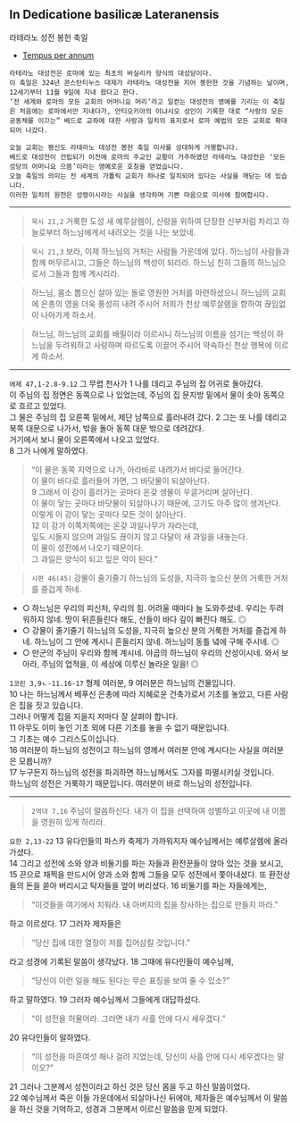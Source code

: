 ## In Dedicatione basilicæ Lateranensis

라테라노 성전 봉헌 축일

- [Tempus per annum](../LH.md)

```
라테라노 대성전은 로마에 있는 최초의 바실리카 양식의 대성당이다.  
이 축일은 324년 콘스탄티누스 대제가 라테라노 대성전을 지어 봉헌한 것을 기념하는 날이며, 12세기부터 11월 9일에 지내 왔다고 한다.  
‘전 세계와 로마의 모든 교회의 어머니요 머리’라고 일컫는 대성전의 영예를 기리는 이 축일은 처음에는 로마에서만 지내다가, 안티오키아의 이냐시오 성인이 기록한 대로 “사랑의 모든 공동체를 이끄는” 베드로 교좌에 대한 사랑과 일치의 표지로서 로마 예법의 모든 교회로 확대되어 나갔다.

오늘 교회는 평신도 라테라노 대성전 봉헌 축일 미사를 성대하게 거행합니다.  
베드로 대성전이 건립되기 이전에 로마의 주교인 교황이 거주하였던 라테라노 대성전은 ‘모든 성당의 어머니요 으뜸’이라는 영예로운 호칭을 얻었습니다.  
오늘 축일의 의미는 전 세계의 가톨릭 교회가 하나로 일치되어 있다는 사실을 깨닫는 데 있습니다.  
이러한 일치의 원천은 성령이시라는 사실을 생각하며 기쁜 마음으로 미사에 참여합시다.
```

----

> `묵시 21,2` 거룩한 도성 새 예루살렘이, 신랑을 위하여 단장한 신부처럼 차리고 하늘로부터 하느님에게서 내려오는 것을 나는 보았네. 

> `묵시 21,3` 보라, 이제 하느님의 거처는 사람들 가운데에 있다. 하느님이 사람들과 함께 머무르시고, 그들은 하느님의 백성이 되리라. 하느님 친히 그들의 하느님으로서 그들과 함께 계시리라. 

> 하느님, 몸소 뽑으신 살아 있는 돌로 영원한 거처를 마련하셨으니 하느님의 교회에 은총의 영을 더욱 풍성히 내려 주시어 저희가 천상 예루살렘을 향하여 끊임없이 나아가게 하소서.

> 하느님, 하느님의 교회를 배필이라 이르시니 하느님의 이름을 섬기는 백성이 하느님을 두려워하고 사랑하며 따르도록 이끌어 주시어 약속하신 천상 행복에 이르게 하소서.

----

`에제 47,1-2.8-9.12` 그 무렵 천사가 1 나를 데리고 주님의 집 어귀로 돌아갔다.  
이 주님의 집 정면은 동쪽으로 나 있었는데, 주님의 집 문지방 밑에서 물이 솟아 동쪽으로 흐르고 있었다.  
그 물은 주님의 집 오른쪽 밑에서, 제단 남쪽으로 흘러내려 갔다.
2 그는 또 나를 데리고 북쪽 대문으로 나가서, 밖을 돌아 동쪽 대문 밖으로 데려갔다.  
거기에서 보니 물이 오른쪽에서 나오고 있었다.  
8 그가 나에게 말하였다.  
> “이 물은 동쪽 지역으로 나가, 아라바로 내려가서 바다로 들어간다.  
이 물이 바다로 흘러들어 가면, 그 바닷물이 되살아난다.  
9 그래서 이 강이 흘러가는 곳마다 온갖 생물이 우글거리며 살아난다.  
이 물이 닿는 곳마다 바닷물이 되살아나기 때문에, 고기도 아주 많이 생겨난다.  
이렇게 이 강이 닿는 곳마다 모든 것이 살아난다.  
12 이 강가 이쪽저쪽에는 온갖 과일나무가 자라는데,  
잎도 시들지 않으며 과일도 끊이지 않고 다달이 새 과일을 내놓는다.  
이 물이 성전에서 나오기 때문이다.  
그 과일은 양식이 되고 잎은 약이 된다.”  

> `시편 46(45)` 강물이 줄기줄기 하느님의 도성을, 지극히 높으신 분의 거룩한 거처를 즐겁게 하네.
- ○ 하느님은 우리의 피신처, 우리의 힘. 어려울 때마다 늘 도와주셨네. 우리는 두려워하지 않네. 땅이 뒤흔들린다 해도, 산들이 바다 깊이 빠진다 해도. ◎
- ○ 강물이 줄기줄기 하느님의 도성을, 지극히 높으신 분의 거룩한 거처를 즐겁게 하네. 하느님이 그 안에 계시니 흔들리지 않네. 하느님이 동틀 녘에 구해 주시네. ◎
- ○ 만군의 주님이 우리와 함께 계시네. 야곱의 하느님이 우리의 산성이시네. 와서 보아라, 주님의 업적을, 이 세상에 이루신 놀라운 일을! ◎

`1코린 3,9ㄴ-11.16-17` 형제 여러분, 9 여러분은 하느님의 건물입니다.  
10 나는 하느님께서 베푸신 은총에 따라 지혜로운 건축가로서 기초를 놓았고, 다른 사람은 집을 짓고 있습니다.  
그러나 어떻게 집을 지을지 저마다 잘 살펴야 합니다.  
11 아무도 이미 놓인 기초 외에 다른 기초를 놓을 수 없기 때문입니다.  
그 기초는 예수 그리스도이십니다.  
16 여러분이 하느님의 성전이고 하느님의 영께서 여러분 안에 계시다는 사실을 여러분은 모릅니까?  
17 누구든지 하느님의 성전을 파괴하면 하느님께서도 그자를 파멸시키실 것입니다.  
하느님의 성전은 거룩하기 때문입니다. 여러분이 바로 하느님의 성전입니다.

----

> `2역대 7,16` 주님이 말씀하신다. 내가 이 집을 선택하여 성별하고 이곳에 내 이름을 영원히 있게 하리라.

`요한 2,13-22` 13 유다인들의 파스카 축제가 가까워지자 예수님께서는 예루살렘에 올라가셨다.  
14 그리고 성전에 소와 양과 비둘기를 파는 자들과 환전꾼들이 앉아 있는 것을 보시고, 15 끈으로 채찍을 만드시어 양과 소와 함께 그들을 모두 성전에서 쫓아내셨다.  또 환전상들의 돈을 쏟아 버리시고 탁자들을 엎어 버리셨다. 16 비둘기를 파는 자들에게는,  
> “이것들을 여기에서 치워라. 내 아버지의 집을 장사하는 집으로 만들지 마라.”  

하고 이르셨다. 17 그러자 제자들은  
> “당신 집에 대한 열정이 저를 집어삼킬 것입니다.”  

라고 성경에 기록된 말씀이 생각났다. 18 그때에 유다인들이 예수님께,  
> “당신이 이런 일을 해도 된다는 무슨 표징을 보여 줄 수 있소?”  

하고 말하였다. 19 그러자 예수님께서 그들에게 대답하셨다.  
> “이 성전을 허물어라. 그러면 내가 사흘 안에 다시 세우겠다.”  

20 유다인들이 말하였다.  
> “이 성전을 마흔여섯 해나 걸려 지었는데, 당신이 사흘 안에 다시 세우겠다는 말이오?”  

21 그러나 그분께서 성전이라고 하신 것은 당신 몸을 두고 하신 말씀이었다.  
22 예수님께서 죽은 이들 가운데에서 되살아나신 뒤에야, 제자들은 예수님께서 이 말씀을 하신 것을 기억하고, 성경과 그분께서 이르신 말씀을 믿게 되었다.  
